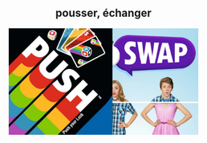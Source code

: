 <div align="center">
  <h2>pousser, échanger</h2>
  <img src=https://github.com/barondugroove/push_swap/blob/main/srcs/push%20swap.jpg width="75%">
</div>
